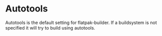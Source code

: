 # Autotools

Autotools is the default setting for flatpak-builder. If a buildsystem is not specified it will try to build using autotools.
